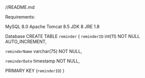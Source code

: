 //README.md

Requirements:

MySQL 8.0
Apache Tomcat 8.5
JDK 8
JRE 1.8


Database 
CREATE TABLE `reminder` 
(
  `reminderID` int(11) NOT NULL AUTO_INCREMENT,

  `reminderName` varchar(75) NOT NULL,
  
  `reminderDate` timestamp NOT NULL,
  
  PRIMARY KEY (`reminderID`)
)